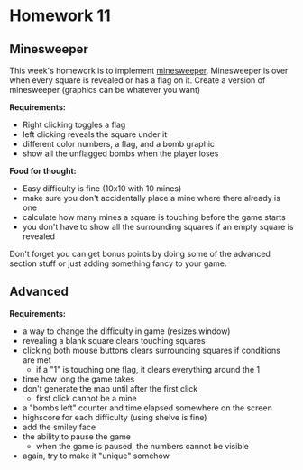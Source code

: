 Homework 11
===========================
Minesweeper
---------------------------

This week's homework is to implement [minesweeper](http://www.2flashgames.com/f/f-145.htm).  Minesweeper is over when every square is revealed or has a flag on it.  Create a version of minesweeper (graphics can be whatever you want)

**Requirements:**

 * Right clicking toggles a flag
 * left clicking reveals the square under it
 * different color numbers, a flag, and a bomb graphic
 * show all the unflagged bombs when the player loses

**Food for thought:**
 
 * Easy difficulty is fine (10x10 with 10 mines)
 * make sure you don't accidentally place a mine where there already is one
 * calculate how many mines a square is touching before the game starts
 * you don't have to show all the surrounding squares if an empty square is revealed

Don't forget you can get bonus points by doing some of the advanced section stuff or just adding something fancy to your game.


## Advanced

**Requirements:**
 
 * a way to change the difficulty in game (resizes window)
 * revealing a blank square clears touching squares
 * clicking both mouse buttons clears surrounding squares if conditions are met
     * if a "1" is touching one flag, it clears everything around the 1
 * time how long the game takes
 * don't generate the map until after the first click
     * first click cannot be a mine
 * a "bombs left" counter and time elapsed somewhere on the screen
 * highscore for each difficulty (using shelve is fine)
 * add the smiley face
 * the ability to pause the game
     * when the game is paused, the numbers cannot be visible
 * again, try to make it "unique" somehow

